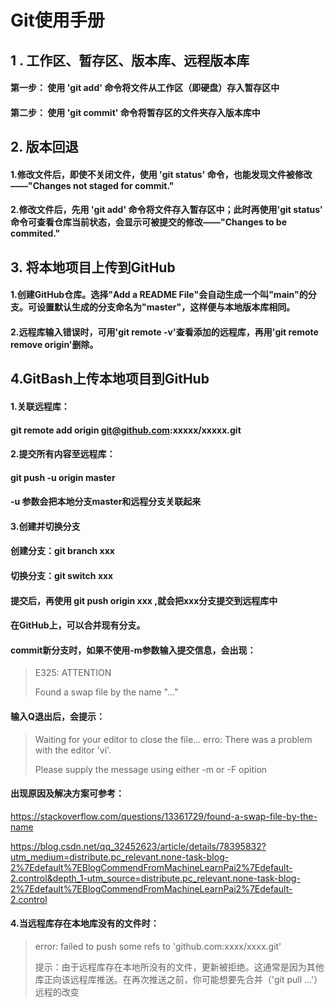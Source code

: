 # Git使用手册



## 1 . 工作区、暂存区、版本库、远程版本库

#### 第一步： 使用 'git add' 命令将文件从工作区（即硬盘）存入暂存区中

#### 第二步： 使用 'git commit' 命令将暂存区的文件夹存入版本库中



## 2. 版本回退

#### 	1.修改文件后，即使不关闭文件，使用 'git status' 命令，也能发现文件被修改——"Changes not staged for commit."

#### 	2.修改文件后，先用 'git add' 命令将文件存入暂存区中；此时再使用'git status' 命令可查看**仓库**当前状态，会显示可被提交的修改——"Changes to be commited."

## 3. 将本地项目上传到GitHub

#### 1.创建GitHub仓库。选择"Add a README File"会自动生成一个叫"main"的分支。可设置默认生成的分支命名为"master"，这样便与本地版本库相同。

#### 2.远程库输入错误时，可用'git remote -v'查看添加的远程库，再用'git remote remove origin'删除。



## 4.GitBash上传本地项目到GitHub

#### 1.关联远程库：

#### git remote add origin git@github.com:xxxxx/xxxxx.git

#### 2.提交所有内容至远程库：

#### git push -u origin master

#### -u 参数会把本地分支master和远程分支关联起来

#### 3.创建并切换分支

####  创建分支：git branch xxx 

#### 切换分支：git switch xxx

#### 提交后，再使用 git push origin xxx ,就会把xxx分支提交到远程库中

#### 在GitHub上，可以合并现有分支。

#### commit新分支时，如果不使用-m参数输入提交信息，会出现：

> E325: ATTENTION
>
> Found a swap file by the name "..."

#### 输入Q退出后，会提示：

> Waiting for your editor to close the file... erro: There was a problem with the editor 'vi'.
>
> Please supply the message using either -m or -F opition 

#### 出现原因及解决方案可参考：

https://stackoverflow.com/questions/13361729/found-a-swap-file-by-the-name

https://blog.csdn.net/qq_32452623/article/details/78395832?utm_medium=distribute.pc_relevant.none-task-blog-2%7Edefault%7EBlogCommendFromMachineLearnPai2%7Edefault-2.control&depth_1-utm_source=distribute.pc_relevant.none-task-blog-2%7Edefault%7EBlogCommendFromMachineLearnPai2%7Edefault-2.control

#### 4.当远程库存在本地库没有的文件时：

> error: failed to push some refs to 'github.com:xxxx/xxxx.git'
>
> 提示：由于远程库存在本地所没有的文件，更新被拒绝。这通常是因为其他库正向该远程库推送。在再次推送之前，你可能想要先合并（'git pull ...'）远程的改变







